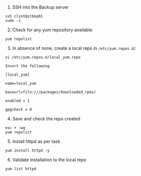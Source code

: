 1. SSH into the Backup server
```
ssh clint@stbkp01
sudo -i
```

2. Check for any yum repository available
```
yum repolist
```

3. In absence of none, create a local repo in `/etc/yum.repos.d/`
```
vi /etc/yum.repos.d/local_yum.repo

Insert the following

[local_yum]

name=local_yum

baseurl=file:///packages/downloaded_rpms/

enabled = 1

gpgcheck = 0
```

4. Save and check the repo created
```
esc + :wq
yum repolist
```

5. Install httpd as per task
```
yum install httpd -y
```

6. Validate installation to the local repo
```
yum list httpd
```